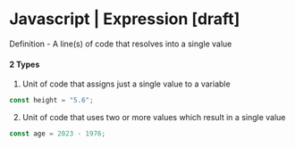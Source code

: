 # Javascript | Expression [draft]

Definition - A line(s) of code that resolves into a single value

#### 2 Types

1. Unit of code that assigns just a single value to a variable

```javascript
const height = "5.6";
```

2. Unit of code that uses two or more values which result in a single value

```javascript
const age = 2023 - 1976;
```
